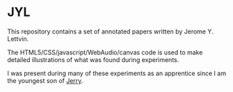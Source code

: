 # JYL

This repository contains a set of annotated papers written by Jerome Y. Lettvin.

The HTML5/CSS/javascript/WebAudio/canvas code is used to make
detailed illustrations of what was found during experiments.

I was present during many of these experiments as an apprentice
since I am the youngest son of
<a href="https://en.wikipedia.org/wiki/Jerome_Lettvin">Jerry</a>.
